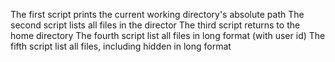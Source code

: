 The first script prints the current working directory's absolute path
The second script lists all files in the director
The third script returns to the home directory
The fourth script list all files in long format (with user id)
The fifth script list all files, including hidden in long format 
